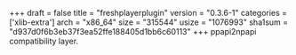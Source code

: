 +++
draft = false
title = "freshplayerplugin"
version = "0.3.6-1"
categories = ['xlib-extra']
arch = "x86_64"
size = "315544"
usize = "1076993"
sha1sum = "d937d0f6b3eb37f3ea52ffe188405d1bb6c60113"
+++
ppapi2npapi compatibility layer.